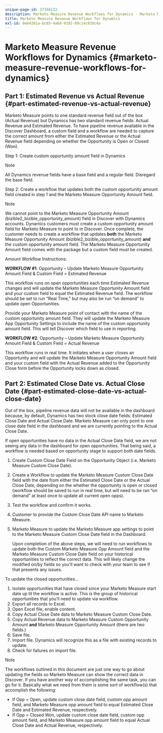```yaml
---
unique-page-id: 37356132
description: Marketo Measure Revenue Workflows for Dynamics - Marketo Measure - Product Documentation
title: Marketo Measure Revenue Workflows for Dynamics
exl-id: 0e64201a-bc65-4a6d-9192-09c14c810c4a
---
```

# Marketo Measure Revenue Workflows for Dynamics {#marketo-measure-revenue-workflows-for-dynamics}

## Part 1: Estimated Revenue vs Actual Revenue {#part-estimated-revenue-vs-actual-revenue}

Marketo Measure points to one standard revenue field out of the box (Actual Revenue) but Dynamics has two standard revenue fields: Actual Revenue and Estimated Revenue. To have pipeline revenue available in the Discover Dashboard, a custom field and a workflow are needed to capture the correct amount from either the Estimated Revenue or the Actual Revenue field depending on whether the Opportunity is Open or Closed (Won).

Step 1: Create custom opportunity amount field in Dynamics

>[!NOTE]
>
>All Dynamics revenue fields have a base field and a regular field. Disregard the base field.

Step 2: Create a workflow that updates both the custom opportunity amount field created in step 1 and the Marketo Measure Opportunity Amount field.

>[!NOTE]
>
>We cannot point to the Marketo Measure Opportunity Amount (bizible2_bizible_opportunity_amount) field in Discover with Dynamics accounts. Dynamics customers must create a custom opportunity amount field for Marketo Measure to point to in Discover. Once complete, the customer needs to create a workflow that updates **both** the Marketo Measure Opportunity Amount (bizible2_bizible_opportunity_amount) **and** the custom opportunity amount field. The Marketo Measure Opportunity Amount field comes with the package but a custom field must be created.

Amount Workflow Instructions:

**WORKFLOW #1**: Opportunity – Update Marketo Measure Opportunity Amount Field & Custom Field = Estimated Revenue

This workflow runs on open opportunities each time Estimated Revenue changes and will update the Marketo Measure Opportunity Amount field and your custom field to equal the Estimated Revenue field. The workflow should be set to run “Real Time,” but may also be run “on demand” to update open Opportunities.

Provide your Marketo Measure point of contact with the name of the custom opportunity amount field. They will update the Marketo Measure App Opportunity Settings to include the name of the custom opportunity amount field. This will tell Discover which field to use in reporting.

**WORKFLOW #2**: Opportunity – Update Marketo Measure Opportunity Amount Field & Custom Field = Actual Revenue

This workflow runs in real time. It initiates when a user closes an Opportunity and will update the Marketo Measure Opportunity Amount field and your custom field with the Actual Revenue added to the Opportunity Close form before the Opportunity locks down as closed.

## Part 2: Estimated Close Date vs. Actual Close Date {#part-estimated-close-date-vs-actual-close-date}

Out of the box, pipeline revenue data will not be available in the dashboard because, by default, Dynamics has two stock close date fields: Estimated Close Date and Actual Close Date. Marketo Measure can only point to one close date field in the dashboard and we are currently pointing to the Actual Close Date.

If open opportunities have no data in the Actual Close Date field, we are not seeing any data in the dashboard for open opportunities. That being said, a workflow is needed based on opportunity stage to support both date fields.

1. Create Custom Close Date Field on the Opportunity Object (i.e. Marketo Measure Custom Close Date).
1. Create a Workflow to update the Marketo Measure Custom Close Date field with the date from either the Estimated Close Date or the Actual Close Date, depending on the whether the opportunity is open or closed (workflow should be saved to run in real time, but will need to be ran “on demand” at least once to update all current open opps).
1. Test the workflow and confirm it works.
1. Customer to provide the Custom Close Date API name to Marketo Measure.
1. Marketo Measure to update the Marketo Measure app settings to point to the Marketo Measure Custom Close Date field in the Dashboard.

   Upon completion of the above steps, we will need to run workflows to update both the Custom Marketo Measure Opp Amount field and the Marketo Measure Custom Close Date field on your historical opportunities to reflect the correct data. This will likely change the modified on/by fields so you’ll want to check with your team to see if that presents any issues.

To update the closed opportunities...

1. Isolate opportunities that have closed since your Marketo Measure start date up til the workflow is active. This is the group of historical opportunities that you’ll need to update via workflow.
1. Export all records to Excel.
1. Open Excel file, enable content.
1. Copy Actual Close Date data to Marketo Measure Custom Close Date.
1. Copy Actual Revenue data to Marketo Measure Custom Opportunity Amount **and** Marketo Measure Opportunity Amount (there are two fields.)
1. Save file.
1. Import file. Dynamics will recognize this as a file with existing records to update.
1. Check for failures on import file.

>[!NOTE]
>
>The workflows outlined in this document are just one way to go about updating the fields so Marketo Measure can show the correct data in Discover. If you have another way of accomplishing the same task, you can go for it. Basically what we need from them is some sort of workflow(s) that accomplish the following:
>
> * If Opp = Open, update custom close date field, custom opp amount field, and Marketo Measure opp amount field to equal Estimated Close Date and Estimated Revenue, respectively.
> * If Opp = Closed Won, update custom close date field, custom opp amount field, and Marketo Measure opp amount field to equal Actual Close Date and Actual Revenue, respectively.
